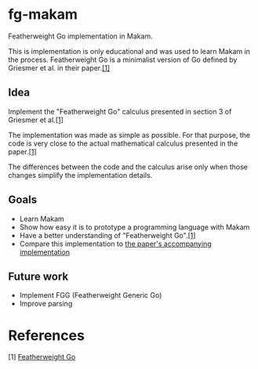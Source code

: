 # fg-makam
Featherweight Go implementation in Makam. 

This is implementation is only educational and was used to learn Makam in the process. 
Featherweight Go is a minimalist version of Go defined by Griesmer et al. in their paper.[[1]](#1)

## Idea
Implement the "Featherweight Go" calculus presented in section 3 of Griesmer et al.[[1]](#1)

The implementation was made as simple as possible. For that purpose, the code is very close to the actual mathematical calculus presented in the paper.[[1]](#1)

The differences between the code and the calculus arise only when those changes simplify the implementation details.

## Goals

 * Learn Makam
 * Show how easy it is to prototype a programming language with Makam
 * Have a better understanding of "Featherweight Go".[[1]](#1)
 * Compare this implementation to [the paper's accompanying implementation](https://github.com/rhu1/fgg)

## Future work

 * Implement FGG (Featherweight Generic Go)
 * Improve parsing

# References

<a id="1">[1]</a>
[Featherweight Go](https://arxiv.org/pdf/2005.11710.pdf)